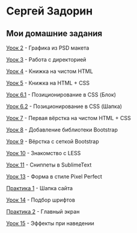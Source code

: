 # Сергей Задорин
## Мои домашние задания

[Урок 2](https://github.com/zadorinserj/zadorinserj.github.io/tree/master/lesson_2/img/) - Графика из PSD макета


[Урок 3](https://github.com/zadorinserj/zadorinserj.github.io/tree/master/lesson_3/) - Работа с директорией


[Урок 4](https://zadorinserj.github.io/lesson_4/) - Книжка на чистом HTML


[Урок 5](https://zadorinserj.github.io/lesson_5/) - Книжка на HTML + CSS


[Урок 6.1](https://zadorinserj.github.io/lesson_6/block/) - Позиционирование в CSS (Блок)


[Урок 6.2](https://zadorinserj.github.io/lesson_6/hat/) - Позиционирование в CSS (Шапка)


[Урок 7](https://zadorinserj.github.io/lesson_7/first_site/src/) - Первая вёрстка на чистом HTML + CSS


[Урок 8](https://zadorinserj.github.io/lesson_8/) - Добавление библиотеки Bootstrap


[Урок 9](https://zadorinserj.github.io/lesson_9/first_site/src/) - Вёрстка с сеткой Bootstrap


[Урок 10](https://github.com/zadorinserj/zadorinserj.github.io/tree/master/lesson_10/) - Знакомство с LESS


[Урок 11](https://github.com/zadorinserj/zadorinserj.github.io/tree/master/lesson_11/) - Сниппеты в SublimeText


[Урок 13](https://zadorinserj.github.io/lesson_13/pixel_perfect/src/) - Форма в стиле Pixel Perfect


[Практика 1](https://zadorinserj.github.io/practice_1/project/src/) - Шапка сайта


[Урок 14](https://zadorinserj.github.io/lesson_14/src/) - Подбор шрифтов


[Практика 2](https://zadorinserj.github.io/practice_2/project/src/) - Главный экран


[Урок 15](https://zadorinserj.github.io/lesson_15/src/) - Эффекты при наведении
